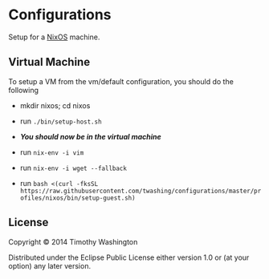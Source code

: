 # Configurations

Setup for a [NixOS](nixos.org) machine.

## Virtual Machine 

To setup a VM from the vm/default configuration, you should do the following

- mkdir nixos; cd nixos
- run `./bin/setup-host.sh`

- ***You should now be in the virtual machine***
- run `nix-env -i vim`
- run `nix-env -i wget --fallback`
- run `bash <(curl -fksSL https://raw.githubusercontent.com/twashing/configurations/master/profiles/nixos/bin/setup-guest.sh)` 


## License

Copyright © 2014 Timothy Washington

Distributed under the Eclipse Public License either version 1.0 or (at
your option) any later version.

